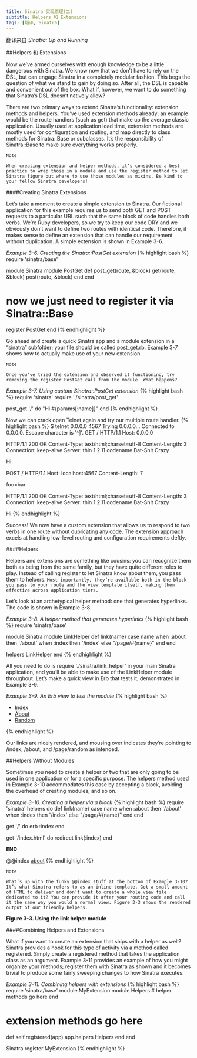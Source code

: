 ```yaml
---
title: Sinatra 实现原理(二)
subtitle: Helpers 和 Extensions
tags: [翻译, Sinatra]
---
```

翻译来自 *Sinatra: Up and Running*

##Helpers 和 Extensions

Now we’ve armed ourselves with enough knowledge to be a little dangerous with Sinatra. We know now that we don’t have to rely on the DSL, but can engage Sinatra in a completely modular fashion. This begs the question of what we stand to gain by doing so. After all, the DSL is capable and convenient out of the box. What if, however, we want to do something that Sinatra’s DSL doesn’t natively allow?

There are two primary ways to extend Sinatra’s functionality: extension methods and helpers. You’ve used extension methods already; an example would be the route handlers (such as get) that make up the average classic application. Usually used at application load time, extension methods are mostly used for configuration and routing, and map directly to class methods for Sinatra::Base or subclasses. It’s the responsibility of Sinatra::Base to make sure everything works properly.
```
Note

When creating extension and helper methods, it’s considered a best practice to wrap those in a module and use the register method to let Sinatra figure out where to use those modules as mixins. Be kind to your fellow Sinatra developers!
```
####Creating Sinatra Extensions

Let’s take a moment to create a simple extension to Sinatra. Our fictional application for this example requires us to send both GET and POST requests to a particular URL such that the same block of code handles both verbs. We’re Ruby developers, so we try to keep our code DRY and we obviously don’t want to define two routes with identical code. Therefore, it makes sense to define an extension that can handle our requirement without duplication. A simple extension is shown in Example 3-6.

*Example 3-6. Creating the Sinatra::PostGet extension*
{% highlight bash %}
require 'sinatra/base'

module Sinatra
  module PostGet
    def post_get(route, &block)
      get(route, &block)
      post(route, &block)
    end
  end

  # now we just need to register it via Sinatra::Base
  register PostGet
end
{% endhighlight %}

Go ahead and create a quick Sinatra app and a module extension in a “sinatra” subfolder; your file should be called post_get.rb. Example 3-7 shows how to actually make use of your new extension.
```
Note

Once you’ve tried the extension and observed it functioning, try removing the register PostGet call from the module. What happens?
```
*Example 3-7. Using custom Sinatra::PostGet extension*
{% highlight bash %}
require 'sinatra'
require './sinatra/post_get'

post_get '/' do
  "Hi #{params[:name]}"
end
{% endhighlight %}

Now we can crack open Telnet again and try our multiple route handler.
{% highlight bash %}
$ telnet 0.0.0.0 4567
Trying 0.0.0.0...
Connected to 0.0.0.0.
Escape character is '^]'.
GET / HTTP/1.1
Host: 0.0.0.0

  HTTP/1.1 200 OK
  Content-Type: text/html;charset=utf-8
  Content-Length: 3
  Connection: keep-alive
  Server: thin 1.2.11 codename Bat-Shit Crazy

  Hi

POST / HTTP/1.1
Host: localhost:4567
Content-Length: 7

foo=bar

  HTTP/1.1 200 OK
  Content-Type: text/html;charset=utf-8
  Content-Length: 3
  Connection: keep-alive
  Server: thin 1.2.11 codename Bat-Shit Crazy

  Hi
{% endhighlight %}

Success! We now have a custom extension that allows us to respond to two verbs in one route without duplicating any code. The extension approach excels at handling low-level routing and configuration requirements deftly.

####Helpers

Helpers and extensions are something like cousins: you can recognize them both as being from the same family, but they have quite different roles to play. Instead of calling register to let Sinatra know about them, you pass them to helpers. `Most importantly, they’re available both in the block you pass to your route and the view template itself, making them effective across application tiers.`

Let’s look at an archetypical helper method: one that generates hyperlinks. The code is shown in Example 3-8.

*Example 3-8. A helper method that generates hyperlinks*
{% highlight bash %}
require 'sinatra/base'

module Sinatra
  module LinkHelper
    def link(name)
      case name
      when :about then '/about'
      when :index then '/index'
      else "/page/#{name}"
    end
  end

  helpers LinkHelper
end
{% endhighlight %}

All you need to do is require './sinatra/link_helper' in your main Sinatra application, and you’ll be able to make use of the LinkHelper module throughout. Let’s make a quick view in Erb that tests it, demonstrated in Example 3-9.

*Example 3-9. An Erb view to test the module*
{% highlight bash %}
<html>
<head>
  <title>Link Helper Test</title>
</head>
<body>
  <nav>
    <ul>
      <li><a href="<%= link(:index) %>">Index</a></li>
      <li><a href="<%= link(:about) %>">About</a></li>
      <li><a href="<%= link(:random) %>">Random</a></li>
    </ul>
  </nav>
</body>
</html>
{% endhighlight %}

Our links are nicely rendered, and mousing over indicates they’re pointing to /index, /about, and /page/random as intended.

##Helpers Without Modules

Sometimes you need to create a helper or two that are only going to be used in one application or for a specific purpose. The helpers method used in Example 3-10 accommodates this case by accepting a block, avoiding the overhead of creating modules, and so on.

*Example 3-10. Creating a helper via a block*
{% highlight bash %}
require 'sinatra'
helpers do
  def link(name)
    case name
    when :about then '/about'
    when :index then '/index'
    else "/page/#{name}"
  end
end

get '/' do
  erb :index
end

get '/index.html' do
  redirect link(:index)
end

__END__

@@index
<a href="<%= link :about %>">about</a>
{% endhighlight %}
```
Note

What’s up with the funky @@index stuff at the bottom of Example 3-10? It’s what Sinatra refers to as an inline template. Got a small amount of HTML to deliver and don’t want to create a whole view file dedicated to it? You can provide it after your routing code and call it the same way you would a normal view. Figure 3-3 shows the rendered output of our friendly helpers.
```
**Figure 3-3. Using the link helper module**

####Combining Helpers and Extensions

What if you want to create an extension that ships with a helper as well? Sinatra provides a hook for this type of activity via a method called registered. Simply create a registered method that takes the application class as an argument. Example 3-11 provides an example of how you might organize your methods; register them with Sinatra as shown and it becomes trivial to produce some fairly sweeping changes to how Sinatra executes.

*Example 3-11. Combining helpers with extensions*
{% highlight bash %}
require 'sinatra/base'
module MyExtension
  module Helpers
    # helper methods go here
  end

  # extension methods go here

  def self.registered(app)
    app.helpers Helpers
  end
end

Sinatra.register MyExtension
{% endhighlight %}

